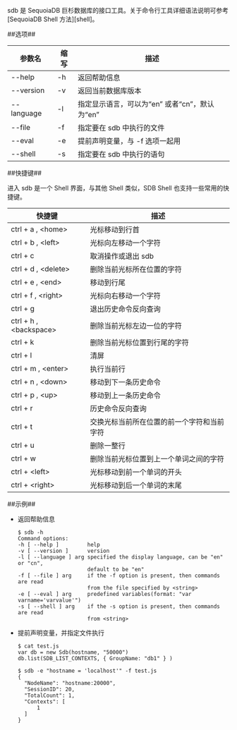
sdb 是 SequoiaDB 巨杉数据库的接口工具。关于命令行工具详细语法说明可参考 [SequoiaDB Shell 方法][shell]。

##选项##

| 参数名      | 缩写 | 描述                                              |
| ----------- | ---- | ------------------------------------------------- |
| --help      | -h   | 返回帮助信息                                |
| --version   | -v   | 返回当前数据库版本            |
| --language  | -l   | 指定显示语言，可以为“en” 或者“cn”，默认为“en”      |
| --file      | -f   | 指定要在 sdb 中执行的文件              |
| --eval      | -e   | 提前声明变量，与 -f 选项一起用          |
| --shell     | -s   | 指定要在 sdb 中执行的语句          |

##快捷键##

进入 sdb 是一个 Shell 界面，与其他 Shell 类似，SDB Shell 也支持一些常用的快捷键。

| 快捷键                   | 描述                   |
| ------------------------ |  --------------------- |
| ctrl + a , \<home\>      | 光标移动到行首 |
| ctrl + b , \<left\>      | 光标向左移动一个字符 |
| ctrl + c                 | 取消操作或退出 sdb |
| ctrl + d , \<delete\>    | 删除当前光标所在位置的字符 |
| ctrl + e , \<end\>       | 移动到行尾 |
| ctrl + f , \<right\>     | 光标向右移动一个字符 |
| ctrl + g                 | 退出历史命令反向查询 |
| ctrl + h , \<backspace\> | 删除当前光标左边一位的字符 |
| ctrl + k                 | 删除当前光标位置到行尾的字符 |
| ctrl + l                 | 清屏 |
| ctrl + m , \<enter\>     | 执行当前行 |
| ctrl + n , \<down\>      | 移动到下一条历史命令 |
| ctrl + p , \<up\>        | 移动到上一条历史命令 |
| ctrl + r                 | 历史命令反向查询 |
| ctrl + t                 | 交换光标当前所在位置的前一个字符和当前字符 |
| ctrl + u                 | 删除一整行 |
| ctrl + w                 | 删除当前光标位置到上一个单词之间的字符 |
| ctrl + \<left\>          | 光标移动到前一个单词的开头 |
| ctrl + \<right\>         | 光标移动到后一个单词的末尾 |

##示例##

- 返回帮助信息

   ```lang-bash
   $ sdb -h
   Command options:
   -h [ --help ]         help
   -v [ --version ]      version
   -l [ --language ] arg specified the display language, can be "en" or "cn",
                         default to be "en"
   -f [ --file ] arg     if the -f option is present, then commands are read
                         from the file specified by <string>
   -e [ --eval ] arg     predefined variables(format: "var varname='varvalue'")
   -s [ --shell ] arg    if the -s option is present, then commands are read
                         from <string>
   ```

- 提前声明变量，并指定文件执行

   ```lang-bash
   $ cat test.js
   var db = new Sdb(hostname, "50000")
   db.list(SDB_LIST_CONTEXTS, { GroupName: "db1" } )

   $ sdb -e "hostname = 'localhost'" -f test.js
   {
     "NodeName": "hostname:20000",
     "SessionID": 20,
     "TotalCount": 1,
     "Contexts": [
         1
     ]
   }
   ```

[^_^]:
    本文使用到的所有链接及引用。
[shell]:manual/Manual/Sequoiadb_Command/location.md
